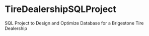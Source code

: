 # TireDealershipSQLProject
SQL Project to Design and Optimize Database for a Brigestone Tire Dealership 
